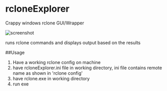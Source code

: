 # rcloneExplorer
Crappy windows rclone GUI/Wrapper

![screenshot](http://i.imgur.com/dJ2x4vb.png "screenshot")


runs rclone commands and displays output based on the results

##Usage
1. Have a working rclone config on machine
2. have rcloneExplorer.ini file in working directory, ini file contains remote name as shown in 'rclone config'
3. have rclone.exe in working directory
4. run exe
